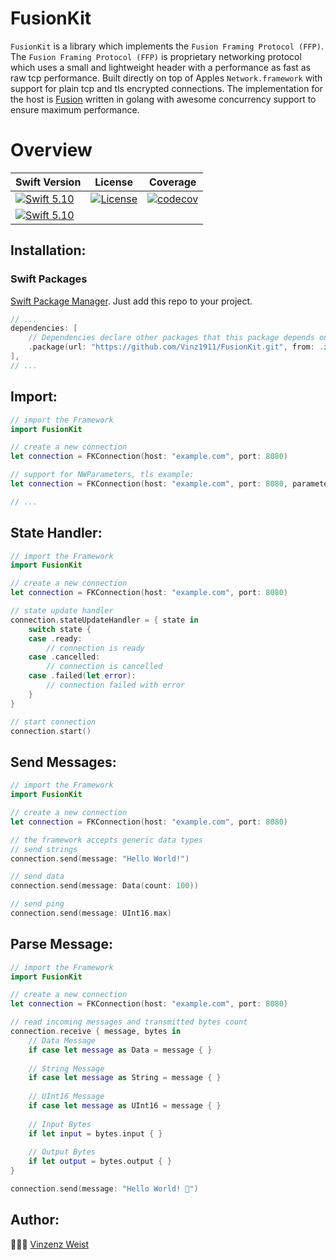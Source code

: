 # FusionKit

`FusionKit` is a library which implements the `Fusion Framing Protocol (FFP)`. 
The `Fusion Framing Protocol (FFP)` is proprietary networking protocol which uses a small and lightweight header with a performance as fast as raw tcp performance. Built directly on top of Apples `Network.framework` with support for plain tcp and tls encrypted connections. The implementation for the host is [Fusion](https://github.com/Vinz1911/fusion) written in golang with awesome concurrency support to ensure maximum performance.

# Overview
| Swift Version                                                                                                | License                                                                                                                                              | Coverage                                                                                                                                              |
|--------------------------------------------------------------------------------------------------------------|------------------------------------------------------------------------------------------------------------------------------------------------------|-------------------------------------------------------------------------------------------------------------------------------------------------------|
| [![Swift 5.10](https://img.shields.io/badge/Swift-5.10-orange.svg?logo=swift&style=flat)](https://swift.org)   | [![License](https://img.shields.io/badge/license-GPLv3-blue.svg?longCache=true&style=flat)](https://github.com/Vinz1911/FusionKit/blob/main/LICENSE) | [![codecov](https://codecov.io/github/Vinz1911/FusionKit/branch/main/graph/badge.svg?token=EE3S0BOINS)](https://codecov.io/github/Vinz1911/FusionKit) |
| [![Swift 5.10](https://img.shields.io/badge/SPM-Support-orange.svg?logo=swift&style=flat)](https://swift.org) |                                                                                                                                                      |                                                                                                                                                       |

## Installation:
### Swift Packages
[Swift Package Manager](https://developer.apple.com/documentation/xcode/swift-packages). Just add this repo to your project.

```swift
// ...
dependencies: [
    // Dependencies declare other packages that this package depends on.
    .package(url: "https://github.com/Vinz1911/FusionKit.git", from: .init(stringLiteral: "8.0.0")),
],
// ...
```

## Import:
```swift
// import the Framework
import FusionKit

// create a new connection
let connection = FKConnection(host: "example.com", port: 8080)

// support for NWParameters, tls example:
let connection = FKConnection(host: "example.com", port: 8080, parameters: .tls)

// ...
```

## State Handler:
```swift
// import the Framework
import FusionKit

// create a new connection
let connection = FKConnection(host: "example.com", port: 8080)

// state update handler
connection.stateUpdateHandler = { state in
    switch state {
    case .ready:
        // connection is ready
    case .cancelled:
        // connection is cancelled
    case .failed(let error):
        // connection failed with error
    }
}

// start connection
connection.start()
```

## Send Messages:
```swift
// import the Framework
import FusionKit

// create a new connection
let connection = FKConnection(host: "example.com", port: 8080)

// the framework accepts generic data types
// send strings
connection.send(message: "Hello World!")

// send data
connection.send(message: Data(count: 100))

// send ping
connection.send(message: UInt16.max)
```

## Parse Message:
```swift
// import the Framework
import FusionKit

// create a new connection
let connection = FKConnection(host: "example.com", port: 8080)

// read incoming messages and transmitted bytes count
connection.receive { message, bytes in    
    // Data Message
    if case let message as Data = message { }
    
    // String Message
    if case let message as String = message { }
    
    // UInt16 Message
    if case let message as UInt16 = message { }
    
    // Input Bytes
    if let input = bytes.input { }
    
    // Output Bytes
    if let output = bytes.output { }
}

connection.send(message: "Hello World! 👻")
```

## Author:
👨🏼‍💻 [Vinzenz Weist](https://github.com/Vinz1911)
